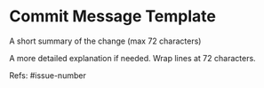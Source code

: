# Commit Message Template

A short summary of the change (max 72 characters)

A more detailed explanation if needed. Wrap lines at 72 characters.

Refs: #issue-number
